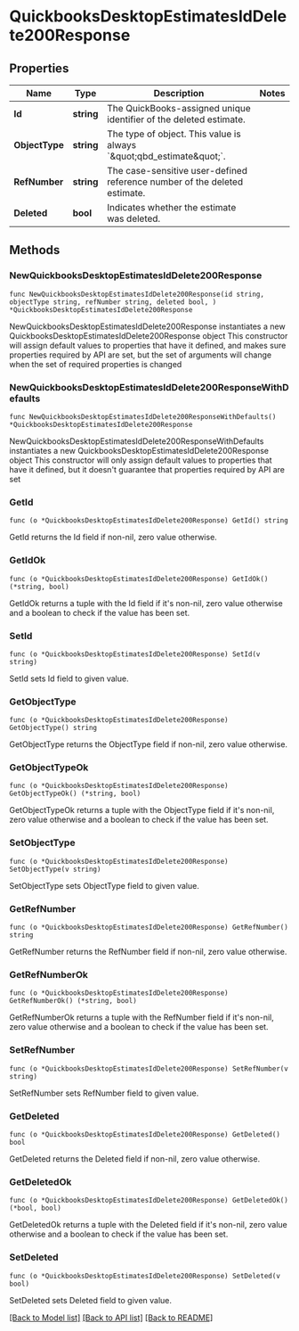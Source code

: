 # QuickbooksDesktopEstimatesIdDelete200Response

## Properties

Name | Type | Description | Notes
------------ | ------------- | ------------- | -------------
**Id** | **string** | The QuickBooks-assigned unique identifier of the deleted estimate. | 
**ObjectType** | **string** | The type of object. This value is always &#x60;\&quot;qbd_estimate\&quot;&#x60;. | 
**RefNumber** | **string** | The case-sensitive user-defined reference number of the deleted estimate. | 
**Deleted** | **bool** | Indicates whether the estimate was deleted. | 

## Methods

### NewQuickbooksDesktopEstimatesIdDelete200Response

`func NewQuickbooksDesktopEstimatesIdDelete200Response(id string, objectType string, refNumber string, deleted bool, ) *QuickbooksDesktopEstimatesIdDelete200Response`

NewQuickbooksDesktopEstimatesIdDelete200Response instantiates a new QuickbooksDesktopEstimatesIdDelete200Response object
This constructor will assign default values to properties that have it defined,
and makes sure properties required by API are set, but the set of arguments
will change when the set of required properties is changed

### NewQuickbooksDesktopEstimatesIdDelete200ResponseWithDefaults

`func NewQuickbooksDesktopEstimatesIdDelete200ResponseWithDefaults() *QuickbooksDesktopEstimatesIdDelete200Response`

NewQuickbooksDesktopEstimatesIdDelete200ResponseWithDefaults instantiates a new QuickbooksDesktopEstimatesIdDelete200Response object
This constructor will only assign default values to properties that have it defined,
but it doesn't guarantee that properties required by API are set

### GetId

`func (o *QuickbooksDesktopEstimatesIdDelete200Response) GetId() string`

GetId returns the Id field if non-nil, zero value otherwise.

### GetIdOk

`func (o *QuickbooksDesktopEstimatesIdDelete200Response) GetIdOk() (*string, bool)`

GetIdOk returns a tuple with the Id field if it's non-nil, zero value otherwise
and a boolean to check if the value has been set.

### SetId

`func (o *QuickbooksDesktopEstimatesIdDelete200Response) SetId(v string)`

SetId sets Id field to given value.


### GetObjectType

`func (o *QuickbooksDesktopEstimatesIdDelete200Response) GetObjectType() string`

GetObjectType returns the ObjectType field if non-nil, zero value otherwise.

### GetObjectTypeOk

`func (o *QuickbooksDesktopEstimatesIdDelete200Response) GetObjectTypeOk() (*string, bool)`

GetObjectTypeOk returns a tuple with the ObjectType field if it's non-nil, zero value otherwise
and a boolean to check if the value has been set.

### SetObjectType

`func (o *QuickbooksDesktopEstimatesIdDelete200Response) SetObjectType(v string)`

SetObjectType sets ObjectType field to given value.


### GetRefNumber

`func (o *QuickbooksDesktopEstimatesIdDelete200Response) GetRefNumber() string`

GetRefNumber returns the RefNumber field if non-nil, zero value otherwise.

### GetRefNumberOk

`func (o *QuickbooksDesktopEstimatesIdDelete200Response) GetRefNumberOk() (*string, bool)`

GetRefNumberOk returns a tuple with the RefNumber field if it's non-nil, zero value otherwise
and a boolean to check if the value has been set.

### SetRefNumber

`func (o *QuickbooksDesktopEstimatesIdDelete200Response) SetRefNumber(v string)`

SetRefNumber sets RefNumber field to given value.


### GetDeleted

`func (o *QuickbooksDesktopEstimatesIdDelete200Response) GetDeleted() bool`

GetDeleted returns the Deleted field if non-nil, zero value otherwise.

### GetDeletedOk

`func (o *QuickbooksDesktopEstimatesIdDelete200Response) GetDeletedOk() (*bool, bool)`

GetDeletedOk returns a tuple with the Deleted field if it's non-nil, zero value otherwise
and a boolean to check if the value has been set.

### SetDeleted

`func (o *QuickbooksDesktopEstimatesIdDelete200Response) SetDeleted(v bool)`

SetDeleted sets Deleted field to given value.



[[Back to Model list]](../README.md#documentation-for-models) [[Back to API list]](../README.md#documentation-for-api-endpoints) [[Back to README]](../README.md)


